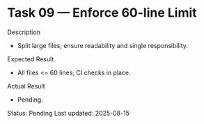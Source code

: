 <!--
File: 09-enforce-60-lines.md
Purpose: Task log for enforcing max 60 lines per file and refactors.
All Rights Reserved. Arodi Emmanuel
-->
# Task 09 — Enforce 60-line Limit

Description
- Split large files; ensure readability and single responsibility.

Expected Result
- All files <= 60 lines; CI checks in place.

Actual Result
- Pending.

Status: Pending
Last updated: 2025-08-15
